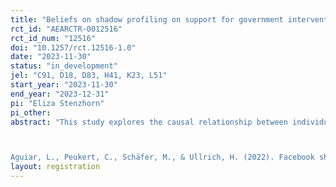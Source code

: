 ```yaml
---
title: "Beliefs on shadow profiling on support for government intervention (Pilot)"
rct_id: "AEARCTR-0012516"
rct_id_num: "12516"
doi: "10.1257/rct.12516-1.0"
date: "2023-11-30"
status: "in_development"
jel: "C91, D18, D83, H41, K23, L51"
start_year: "2023-11-30"
end_year: "2023-12-31"
pi: "Eliza Stenzhorn"
pi_other:
abstract: "This study explores the causal relationship between individuals' beliefs about shadow profiling—an online platform's ability to collect data without explicit consent—and their support for government-led data privacy initiatives. Information in shadow profiles can be collected both from active users, who did not provide the information, and from non-users, who do not use the service. In this study, I will collect data from a sample of U.S. adults using an online information provision experiment. Initially, I will elicit participants' beliefs about the online data collection practices of online platforms, with a focus on shadow profiling. Based on the study by Aguiar et al. (2022), half of the participants will then be provided with detailed information about the potential ability of online services to create shadow profiles, while the other half, serving as the control group, will not receive this information. Aguiar et al. (2022) examine the ability of online platforms to accumulate data about internet users without obtaining their permission, thereby specifically focusing on Facebook. Their findings suggest that Facebook is able to track about 40% of internet browsing activities. The overlap in browsing behavior between users and non-users potentially enables the platform to make accurate predictions of personal information, which can then be monetized for advertising purposes. While the study by Aguiar et al. (2022) primarily focuses on Facebook, the concepts and methods of shadow profiling are applicable to any online platform that utilizes similar data collection tools and techniques. After participants have been exposed to this evidence, I will assess all respondents' support for different government interventions aimed at mitigating the ability of online platforms to build shadow profiles.

Aguiar, L., Peukert, C., Schäfer, M., & Ullrich, H. (2022). Facebook shadow profiles. arXiv preprint arXiv:2202.04131."
layout: registration
---
```


